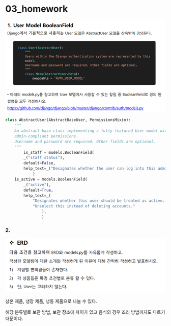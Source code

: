 # 03_homework

![Untitled](03_homework%208176e4552bbf4af6b21199b8d90cf8b0/Untitled.png)

```python
class AbstractUser(AbstractBaseUser, PermissionsMixin):
    """
    An abstract base class implementing a fully featured User model with
    admin-compliant permissions.
    Username and password are required. Other fields are optional.
    """
		is_staff = models.BooleanField(
        _("staff status"),
        default=False,
        help_text=_("Designates whether the user can log into this admin site."),
		    )
    is_active = models.BooleanField(
        _("active"),
        default=True,
        help_text=_(
            "Designates whether this user should be treated as active. "
            "Unselect this instead of deleting accounts."
		        ),
				)
```

### 2.

![Untitled](03_homework%208176e4552bbf4af6b21199b8d90cf8b0/Untitled%201.png)

상온 제품, 냉장 제품, 냉동 제품으로 나눌 수 있다.

해당 분류별로 보관 방법, 보관 장소에 차이가 있고 음식의 경우 조리 방법까지도 다르기 때문이다.